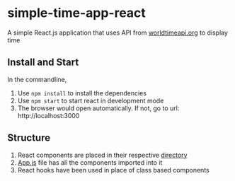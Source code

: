# simple-time-app-react
A simple React.js application that uses API from [worldtimeapi.org](http://worldtimeapi.org/api/) to display time

## Install and Start

In the commandline,

1. Use `npm install` to install the dependencies
2. Use `npm start` to start react in development mode
3. The browser would open automatically. If not, go to url: http://localhost:3000

## Structure
1. React components are placed in their respective [directory](./src/components)
2. [App.js](./src/App.js) file has all the components imported into it
3. React hooks have been used in place of class based components
